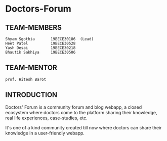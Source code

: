 # Doctors-Forum

## TEAM-MEMBERS
    Shyam Sgothia       19BECE30186  (Lead)  
    Heet Patel          19BECE30528  
    Yash Desai          19BECE30218  
    Bhautik Sakhiya     19BECE30506  

## TEAM-MENTOR
    prof. Hitesh Barot

## INTRODUCTION
Doctors' Forum is a community forum and blog webapp, a closed ecosystem where doctors come to the platform sharing their knowledge, real life experiences, case-studies, etc.

It's one of a kind community created till now where doctors can share their knowledge in a user-friendly webapp.
